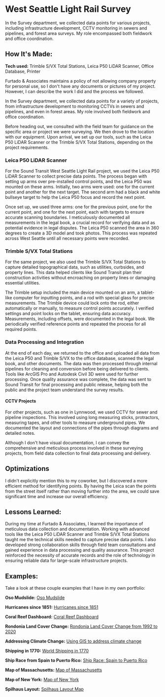 # West Seattle Light Rail Survey
In the Survey department, we collected data points for various projects, including infrastructure development, CCTV monitoring in sewers and pipelines, and forest area surveys. My role encompassed both fieldwork and office coordination.

## How It's Made:

**Tech used:** Trimble S/VX Total Stations, Leica P50 LiDAR Scanner, Office Database, Printer

Furtado & Associates maintains a policy of not allowing company property for personal use, so I don't have any documents or pictures of my project. However, I can describe the work I did and the process we followed.

In the Survey department, we collected data points for a variety of projects, from infrastructure development to monitoring CCTVs in sewers and pipelines, and even in forest areas. My role involved both fieldwork and office coordination.

Before heading out, we consulted with the field team for guidance on the specific area or project we were surveying. We then drove to the location with our equipment. Upon arrival, we set up our tools, such as the Leica P50 LiDAR Scanner or the Trimble S/VX Total Stations, depending on the project requirements.

### Leica P50 LiDAR Scanner
For the Sound Transit West Seattle Light Rail project, we used the Leica P50 LiDAR Scanner to collect precise data points. The process began with setting up arms over pre-installed control points, and the Leica P50 was mounted on these arms. Initially, two arms were used: one for the current point and another for the next target. The second arm had a black and white bullseye target to help the Leica P50 focus and record the next point.

Once set up, we used three arms: one for the previous point, one for the current point, and one for the next point, each with targets to ensure accurate scanning boundaries. I meticulously documented all measurements in the legal book, a crucial record for verifying data and as potential evidence in legal disputes. The Leica P50 scanned the area in 360 degrees to create a 3D model and took photos. This process was repeated across West Seattle until all necessary points were recorded.

### Trimble S/VX Total Stations
For the same project, we also used the Trimble S/VX Total Stations to capture detailed topographical data, such as utilities, curbsides, and property lines. This data helped clients like Sound Transit plan their construction activities without encroaching on property lines or damaging essential utilities.

The Trimble setup included the main device mounted on an arm, a tablet-like computer for inputting points, and a rod with special glass for precise measurements. The Trimble device could lock onto the rod, either automatically or manually, to measure control points accurately. I verified settings and point locks on the tablet, ensuring data accuracy. Measurements, including offsets, were documented in the legal book. We periodically verified reference points and repeated the process for all required points.

### Data Processing and Integration
At the end of each day, we returned to the office and uploaded all data from the Leica P50 and Trimble S/VX to the office database, scanned the legal book, and other documents. The data was then processed through internal pipelines for cleaning and conversion before being delivered to clients. Tools like ArcGIS Pro and Autodesk Civil 3D were used for further processing. Once quality assurance was complete, the data was sent to Sound Transit for final processing and public release, helping both the public and the project team understand the survey results.

#### CCTV Projects
For other projects, such as one in Lynnwood, we used CCTV for sewer and pipeline inspections. This involved using long measuring sticks, protractors, measuring tapes, and other tools to measure underground pipes. We documented the layout and connections of the pipes through diagrams and detailed notes.

Although I don't have visual documentation, I can convey the comprehensive and meticulous process involved in these surveying projects, from field data collection to final data processing and delivery.

## Optimizations

I didn't explicitly mention this to my coworker, but I discovered a more efficient method for identifying points. By having the Leica scan the points from the street itself rather than moving further into the area, we could save significant time and increase our overall efficiency.

## Lessons Learned:

During my time at Furtado & Associates, I learned the importance of meticulous data collection and documentation. Working with advanced tools like the Leica P50 LiDAR Scanner and Trimble S/VX Total Stations taught me the technical skills needed to capture precise data points. I also developed strong collaboration skills through field team consultations and gained experience in data processing and quality assurance. This project reinforced the necessity of accurate records and the role of technology in ensuring reliable data for large-scale infrastructure projects.

## Examples:
Take a look at these couple examples that I have in my own portfolio:

**Oso Mudslide:** [Oso Mudslide](https://github.com/T3ch12et/GIS-Data-Science-Portfolio/tree/main/ESRI-MOOC-Cartography/Oso-Mudslide)

**Hurricanes since 1851:** [Hurricanes since 1851](https://github.com/T3ch12et/GIS-Data-Science-Portfolio/tree/main/ESRI-MOOC-Cartography/Hurricanes-since-1851) 

**Coral Reef Dashboard:** [Coral Reef Dashboard](https://github.com/T3ch12et/GIS-Data-Science-Portfolio/tree/main/ESRI-MOOC-GIS-for-Climate-Action/Coral-Reef-Dashboard)

**Rondonia Land Cover Change:** [Rondonia Land Cover Change from 1992 to 2020](https://github.com/T3ch12et/GIS-Data-Science-Portfolio/tree/main/ESRI-MOOC-GIS-for-Climate-Action/Rondonia-Land-Cover-Change)

**Addressing Climate Change:** [Using GIS to address climate change](https://github.com/T3ch12et/GIS-Data-Science-Portfolio/blob/main/ESRI-MOOC-GIS-for-Climate-Action/Addressing-Climate-Change/README.md)

**Shipping in 1770:** [World Shipping in 1770](https://github.com/T3ch12et/GIS-Data-Science-Portfolio/tree/main/ESRI-MOOC-Cartography/Shipping-in-1770)

**Ship Race from Spain to Puerto Rico:** [Ship Race: Spain to Puerto Rico](https://github.com/T3ch12et/GIS-Data-Science-Portfolio/tree/main/ESRI-MOOC-Cartography/Ship-Race-Spain-to-Puerto-Rico-1770)

**Map of Massachusetts:** [Map of Massachusetts](https://github.com/T3ch12et/GIS-Data-Science-Portfolio/tree/main/ESRI-MOOC-Cartography/Map-of-Massachusetts)

**Map of New York:** [Map of New York](https://github.com/T3ch12et/GIS-Data-Science-Portfolio/tree/main/ESRI-MOOC-Cartography/Map-of-New-York)

**Spilhaus Layout:** [Spilhaus Layout Map](https://github.com/T3ch12et/GIS-Data-Science-Portfolio/tree/main/ESRI-MOOC-Cartography/Spilhaus-Layout)

